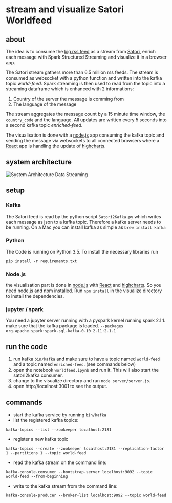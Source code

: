 # stream and visualize Satori Worldfeed 

## about
The idea is to consume the [big rss feed](https://www.satori.com/channels/big-rss) as a stream from [Satori](https://www.satori.com/), enrich each message with Spark Structured Streaming and visualize it in a browser app.

The Satori stream gathers more than 6.5 million rss feeds. The stream is consumed as websocket with a python function and written into the kafka topic *world-feed*.
Spark streaming is then used to read from the topic into a streaming dataframe which is enhanced with 2 informations:

1. Country of the server the message is comming from
2. The language of the message

The stream aggregates the message count by a 15 minute time window, the `country_code` and the language. All updates are written every 5 seconds into a second kafka topic *enriched-feed*.

The visualisation is done with a [node.js](https://nodejs.org) app consuming the kafka topic and sending the message via websockets to all connected browsers where a [React](https://facebook.github.io/react/) app is handling the update of [highcharts](https://www.highcharts.com/).

## system architecture
![System Architecture Data Streaming](documentation/SystemArchitectureDataStreaming.png?raw=true)

## setup

### Kafka
The Satori feed is read by the python script `Satori2Kafka.py` which writes each message as json to a kafka topic. Therefore a kafka server needs to be running. On a Mac you can install kafka as simple as `brew install kafka`

### Python
The Code is running on Python 3.5. To install the necessary libraries run
```
pip install -r requirements.txt
```

### Node.js
the visualisation part is done in [node.js](https://nodejs.org) with [React](https://facebook.github.io/react/) and [highcharts](https://www.highcharts.com/). So you need node.js and npm installed. 
Run `npm install` in the visualize directory to install the dependencies.

### jupyter / spark
You need a jupyter server running with a pyspark kernel running spark 2.1.1. make sure that the kafka package is loaded. `--packages org.apache.spark:spark-sql-kafka-0-10_2.11:2.1.1`

## run the code
1. run kafka `bin/kafka` and make sure to have a topic named `world-feed` and a topic named `enriched-feed`. (see commands below)
2. open the notebook `worldfeed.ipynb` and run it. This will also start the satori2kafka consumer.
3. change to the visualize directory and run `node server/server.js`. 
4. open http://localhost:3001 to see the output.

## commands
* start the kafka service by running `bin/kafka`
* list the registered kafka topics:
```
kafka-topics --list --zookeeper localhost:2181
```
* register a new kafka topic
```
kafka-topics --create --zookeeper localhost:2181 --replication-factor 1 --partitions 1 --topic world-feed
```
* read the kafka stream on the command line:
```
kafka-console-consumer --bootstrap-server localhost:9092 --topic world-feed --from-beginning
```
* write to the kafka stream from the command line:
```
kafka-console-producer --broker-list localhost:9092 --topic world-feed
```
